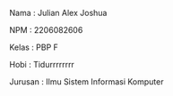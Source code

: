 Nama    : Julian Alex Joshua

NPM     : 2206082606

Kelas   : PBP F

Hobi    : Tidurrrrrrrr

Jurusan : Ilmu Sistem Informasi Komputer